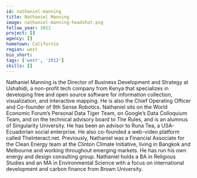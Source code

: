 ```yaml
---
id: nathaniel-manning
title: Nathaniel Manning
image: nathaniel-manning-headshot.png
fellow_year: 2012
project: []
agency: []
hometown: California
region: west
bio_short: 
tags: ['west', '2012']
skills: []
---
```


Nathaniel Manning is the Director of Business Development and Strategy at Ushahidi, a non-profit tech company from Kenya that specializes in developing free and open source software for information collection, visualization, and interactive mapping. He is also the Chief Operating Officer and Co-founder of 9th Sense Robotics. Nathaniel sits on the World Economic Forum’s Personal Data Tiger Team, on Google’s Data Colloquium Team, and on the technical advisory board to The Rules, and is an alumnus of Singularity University. He has been an advisor to Runa Tea, a USA-Ecuadorian social enterprise. He also co-founded a web-video platform called TheInteract.net. Previously, Nathaniel was a Financial Associate for the Clean Energy team at the Clinton Climate Initiative, living in Bangkok and Melbourne and working throughout emerging markets. He has run his own energy and design consulting group.  Nathaniel holds a BA in Religious Studies and an MA in Environmental Science with a focus on international development and carbon finance from Brown University.
